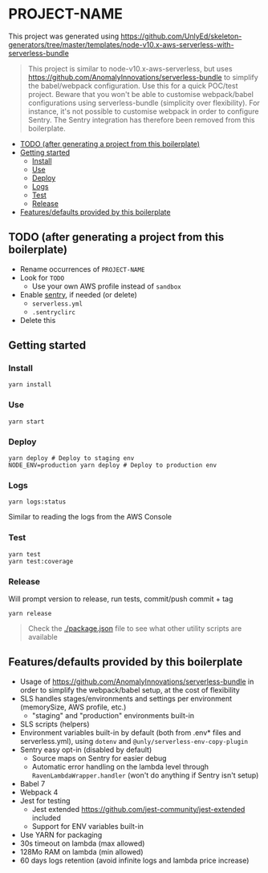 # PROJECT-NAME

This project was generated using https://github.com/UnlyEd/skeleton-generators/tree/master/templates/node-v10.x-aws-serverless-with-serverless-bundle

> This project is similar to node-v10.x-aws-serverless, but uses https://github.com/AnomalyInnovations/serverless-bundle to simplify the babel/webpack configuration.
> Use this for a quick POC/test project. Beware that you won't be able to customise webpack/babel configurations using serverless-bundle (simplicity over flexibility).
> For instance, it's not possible to customise webpack in order to configure Sentry. The Sentry integration has therefore been removed from this boilerplate. 

<!-- toc -->

- [TODO (after generating a project from this boilerplate)](#todo-after-generating-a-project-from-this-boilerplate)
- [Getting started](#getting-started)
  * [Install](#install)
  * [Use](#use)
  * [Deploy](#deploy)
  * [Logs](#logs)
  * [Test](#test)
  * [Release](#release)
- [Features/defaults provided by this boilerplate](#featuresdefaults-provided-by-this-boilerplate)

<!-- tocstop -->

## TODO (after generating a project from this boilerplate)

- Rename occurrences of `PROJECT-NAME`
- Look for `TODO`
  - Use your own AWS profile instead of `sandbox`
- Enable [sentry](https://sentry.io/organizations/unly/projects/), if needed (or delete)
  - `serverless.yml`
  - `.sentryclirc`
- Delete this

## Getting started

### Install

```
yarn install
```

### Use

```
yarn start
```

### Deploy

```
yarn deploy # Deploy to staging env
NODE_ENV=production yarn deploy # Deploy to production env
```

### Logs

```
yarn logs:status
```

Similar to reading the logs from the AWS Console

### Test

```
yarn test
yarn test:coverage
```

### Release
Will prompt version to release, run tests, commit/push commit + tag

```
yarn release
```


> Check the [./package.json](./package.json) file to see what other utility scripts are available

## Features/defaults provided by this boilerplate

- Usage of https://github.com/AnomalyInnovations/serverless-bundle in order to simplify the webpack/babel setup, at the cost of flexibility
- SLS handles stages/environments and settings per environment (memorySize, AWS profile, etc.)
  - "staging" and "production" environments built-in
- SLS scripts (helpers)
- Environment variables built-in by default (both from .env* files and serverless.yml), using `dotenv` and `@unly/serverless-env-copy-plugin`
- Sentry easy opt-in (disabled by default)
  - Source maps on Sentry for easier debug
  - Automatic error handling on the lambda level through `RavenLambdaWrapper.handler` (won't do anything if Sentry isn't setup)
- Babel 7
- Webpack 4
- Jest for testing
  - Jest extended https://github.com/jest-community/jest-extended included
  - Support for ENV variables built-in
- Use YARN for packaging
- 30s timeout on lambda (max allowed)
- 128Mo RAM on lambda (min allowed)
- 60 days logs retention (avoid infinite logs and lambda price increase)
